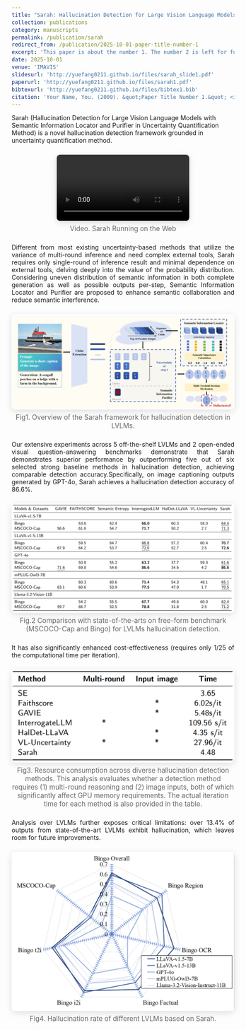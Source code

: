 ```yaml
---
title: "Sarah: Hallucination Detection for Large Vision Language Models with Semantic Information Locator and Purifier in Uncertainty Quantification Method"
collection: publications
category: manuscripts
permalink: /publication/sarah
redirect_from: /publication/2025-10-01-paper-title-number-1
excerpt: 'This paper is about the number 1. The number 2 is left for future work.'
date: 2025-10-01
venue: 'IMAVIS'
slidesurl: 'http://yuefang0211.github.io/files/sarah_slide1.pdf'
paperurl: 'http://yuefang0211.github.io/files/sarah1.pdf'
bibtexurl: 'http://yuefang0211.github.io/files/bibtex1.bib'
citation: 'Your Name, You. (2009). &quot;Paper Title Number 1.&quot; <i>Journal 1</i>. 1(1).'
---
```

<style>
  /* 将本页题注统一居中，正文段落两端对齐（仅作用于本页容器） */
  .sarah-page p { text-align: justify; }
  .sarah-page figure { margin: 1.5rem 0; text-align: center !important; display: grid !important; justify-items: center !important; }
  .sarah-page figcaption { display: block !important; text-align: center !important; margin: 0.5rem auto 0 !important; justify-self: center !important; width: 100% !important; }
  .sarah-page img, .sarah-page video { max-width: 100%; border-radius: 8px; box-shadow: 0 4px 16px rgba(0,0,0,0.12); }
</style>

<div class="sarah-page">
Sarah (Hallucination Detection for Large Vision Language Models with Semantic Information Locator and Purifier in Uncertainty Quantification Method) is a novel hallucination detection framework grounded in uncertainty quantification method. 

<!-- ===== 多媒体展示：视频（含题注） ===== -->
<figure style="margin: 1.5rem 0;">
  <video controls preload="metadata" loop style="max-width: 100%; border-radius: 8px; box-shadow: 0 4px 16px rgba(0,0,0,0.12);">
    <source src="/images/sarah_demo.mp4" type="video/mp4" />
    Your browser does not support the video tag.
  </video>
  <figcaption style="text-align: center; color: #666; font-size: 0.95rem; margin-top: 0.5rem;">
    Video. Sarah Running on the Web
  </figcaption>
</figure>

<!-- 正文占位（可替换为实际内容） -->
Different from most existing uncertainty-based methods that utilize the variance of multi-round inference and need complex external tools, Sarah requires only single-round of inference result and minimal dependence on external tools, delving deeply into the value of the probability distribution. Considering uneven distribution of semantic information in both complete generation as well as possible outputs per-step, Semantic Information Locator and Purifier are proposed to enhance semantic collaboration and reduce semantic interference. 

<!-- ===== 多媒体展示：图片（含题注） ===== -->
<figure style="margin: 1.5rem 0;">
  <img src="/images/总框架.png" alt="Sarah framework overview" style="max-width: 100%; border-radius: 8px; box-shadow: 0 4px 16px rgba(0,0,0,0.12);" />
  <figcaption style="text-align: center; color: #666; font-size: 0.95rem; margin-top: 0.5rem;">
    Fig1. Overview of the Sarah framework for hallucination detection in LVLMs.
  </figcaption>
</figure>

<!-- 正文占位（可替换为实际内容） -->

Our extensive experiments across 5 off-the-shelf LVLMs and 2 open-ended visual question-answering benchmarks demonstrate that Sarah demonstrates superior performance by outperforming five out of six selected strong baseline methods in hallucination detection, achieving comparable detection accuracy.Specifically, on image captioning outputs generated by GPT-4o, Sarah achieves a hallucination detection accuracy of 86.6%.

<!-- ===== 多媒体展示：图片（含题注） ===== -->
<figure style="margin: 1.5rem 0;">
  <img src="/images/检测结果.png" alt="Detection Performance" style="max-width: 100%; border-radius: 8px; box-shadow: 0 4px 16px rgba(0,0,0,0.12);" />
  <figcaption style="text-align: center; color: #666; font-size: 0.95rem; margin-top: 0.5rem;">
    Fig.2 Comparison with state-of-the-arts on free-form benchmark (MSCOCO-Cap and Bingo) for LVLMs hallucination detection. 
  </figcaption>
</figure>

<!-- 正文占位（可替换为实际内容） -->

It has also  significantly enhanced cost-effectiveness (requires only 1/25 of the computational time per iteration).  

<!-- ===== 多媒体展示：图片（含题注） ===== -->
<figure style="margin: 1.5rem 0;">
  <img src="/images/耗时对比.png" alt="Time Consume" style="max-width: 100%; border-radius: 8px; box-shadow: 0 4px 16px rgba(0,0,0,0.12);" />
  <figcaption style="text-align: center; color: #666; font-size: 0.95rem; margin-top: 0.5rem;">
    Fig3. Resource consumption across diverse hallucination detection methods. This analysis evaluates whether a detection method requires (1) multi-round reasoning and (2) image inputs, both of which significantly affect GPU memory requirements. The actual iteration time for each method is also provided in the table.
  </figcaption>
</figure>

<!-- 正文占位（可替换为实际内容） -->

Analysis over LVLMs further exposes critical limitations: over 13.4% of outputs from state-of-the-art LVLMs exhibit hallucination, which leaves room for future improvements.

<!-- ===== 多媒体展示：图片（含题注） ===== -->
<figure style="margin: 1.5rem 0;">
  <img src="/images/模型对比.png" alt="Time Consume" style="max-width: 100%; border-radius: 8px; box-shadow: 0 4px 16px rgba(0,0,0,0.12);" />
  <figcaption style="text-align: center; color: #666; font-size: 0.95rem; margin-top: 0.5rem;">
    Fig4. Hallucination rate of different LVLMs based on Sarah.
  </figcaption>
</figure>

</div>
